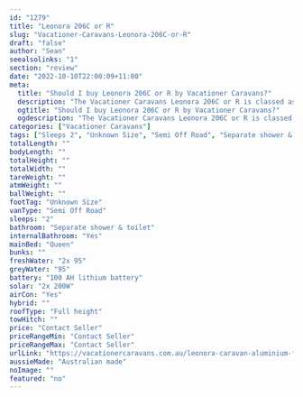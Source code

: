 ```yaml
---
id: "1279"
title: "Leonora 206C or R"
slug: "Vacationer-Caravans-Leonora-206C-or-R"
draft: "false"
author: "Sean"
seealsolinks: "1"
section: "review"
date: "2022-10-10T22:00:09+11:00"
meta:
  title: "Should I buy Leonora 206C or R by Vacationer Caravans?"
  description: "The Vacationer Caravans Leonora 206C or R is classed as Semi Off Road, and sleeps 2 people. It is Australian made and comes in at Unknown Size. It generally has Separate shower & toilet."
  ogtitle: "Should I buy Leonora 206C or R by Vacationer Caravans?"
  ogdescription: "The Vacationer Caravans Leonora 206C or R is classed as Semi Off Road, and sleeps 2 people. It is Australian made and comes in at Unknown Size. It generally has Separate shower & toilet."
categories: ["Vacationer Caravans"]
tags: ["Sleeps 2", "Unknown Size", "Semi Off Road", "Separate shower & toilet", "Full height", "Price Unknown"]
totalLength: ""
bodyLength: ""
totalHeight: ""
totalWidth: ""
tareWeight: ""
atmWeight: ""
ballWeight: ""
footTag: "Unknown Size"
vanType: "Semi Off Road"
sleeps: "2"
bathroom: "Separate shower & toilet"
internalBathroom: "Yes"
mainBed: "Queen"
bunks: ""
freshWater: "2x 95"
greyWater: "95"
battery: "100 AH lithium battery"
solar: "2x 200W"
airCon: "Yes"
hybrid: ""
roofType: "Full height"
towHitch: ""
price: "Contact Seller"
priceRangeMin: "Contact Seller"
priceRangeMax: "Contact Seller"
urlLink: "https://vacationercaravans.com.au/leonora-caravan-aluminium-frame-touring/"
aussieMade: "Australian made"
noImage: ""
featured: "no"
---
```

